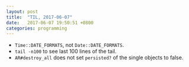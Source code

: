 ```yaml
---
layout: post
title:  "TIL, 2017-06-07"
date:   2017-06-07 19:50:51 +0800
categories: programming
---
```


- `Time::DATE_FORMATS`, not `Date::DATE_FORMATS`.
- `tail -n100` to see last 100 lines of the tail.
- `AR#destroy_all` does not set `persisted?` of the single objects to false.
